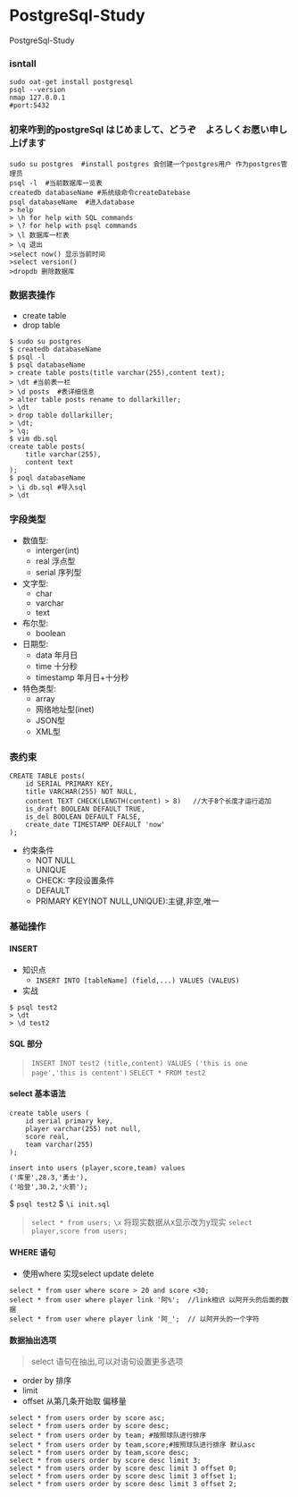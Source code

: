 # PostgreSql-Study
PostgreSql-Study

### isntall
```
sudo oat-get install postgresql
psql --version
nmap 127.0.0.1
#port:5432
```
### 初来咋到的postgreSql はじめまして、どうぞ　よろしくお愿い申し上げます
```
sudo su postgres  #install postgres 会创建一个postgres用户 作为postgres管理员
psql -l  #当前数据库一览表
createdb databaseName #系统级命令createDatebase
psql databaseName  #进入database
> help
> \h for help with SQL commands
> \? for help with psql commands
> \l 数据库一栏表
> \q 退出
>select now() 显示当前时间
>select version() 
>dropdb 删除数据库
```
### 数据表操作
- create table
- drop table
```
$ sudo su postgres
$ createdb databaseName
$ psql -l
$ psql databaseName
> create table posts(title varchar(255),content text);
> \dt #当前表一栏
> \d posts  #表详细信息
> alter table posts rename to dollarkiller;
> \dt
> drop table dollarkiller; 
> \dt;
> \q;
$ vim db.sql
create table posts(
    title varchar(255),
    content text
);
$ poql databaseName
> \i db.sql #导入sql
> \dt 
```

### 字段类型
* 数值型:
    + interger(int)
    + real 浮点型
    + serial 序列型
* 文字型:
    + char
    + varchar
    + text
* 布尔型:
    + boolean
* 日期型:
    + data 年月日
    + time 十分秒
    + timestamp 年月日+十分秒
* 特色类型:
    + array
    + 网络地址型(inet)
    + JSON型
    + XML型

### 表约束
```
CREATE TABLE posts(
    id SERIAL PRIMARY KEY,
    title VARCHAR(255) NOT NULL,
    content TEXT CHECK(LENGTH(content) > 8)   //大于8个长度才运行追加
    is_draft BOOLEAN DEFAULT TRUE,
    is_del BOOLEAN DEFAULT FALSE,
    create_date TIMESTAMP DEFAULT 'now'
);
```
- 约束条件
    - NOT NULL 
    - UNIQUE
    - CHECK: 字段设置条件
    - DEFAULT
    - PRIMARY KEY(NOT NULL,UNIQUE):主键,非空,唯一

### 基础操作
#### INSERT
- 知识点
    - `INSERT INTO [tableName] (field,...) VALUES (VALEUS)`
- 实战
```
$ psql test2
> \dt
> \d test2
```    
#### SQL 部分
> `INSERT INOT test2 (title,content) VALUES ('this is one page','this is centent')`
> `SELECT * FROM test2`
#### select 基本语法
```
create table users (
    id serial primary key,
    player varchar(255) not null,
    score real,
    team varchar(255)
);
```
```
insert into users (player,score,team) values
('库里',28.3,'勇士'),
('哈登',30.2,'火箭');
```
$ `psql test2`
$ `\i init.sql`
> `select * from users;`
> `\x` 将现实数据从x显示改为y现实
> `select player,score from users;`
#### WHERE 语句
- 使用where 实现select update delete
```
select * from user where score > 20 and score <30;
select * from user where player link '阿%';  //link相识 以阿开头的后面的数据
select * from user where player link '阿_';  // 以阿开头的一个字符
```
#### 数据抽出选项
> select 语句在抽出,可以对语句设置更多选项
- order by 排序
- limit 
- offset 从第几条开始取 偏移量
```
select * from users order by score asc;
select * from users order by score desc;
select * from users order by team; #按照球队进行排序
select * from users order by team,score;#按照球队进行排序 默认asc
select * from users order by team,score desc;
select * from users order by score desc limit 3;
select * from users order by score desc limit 3 offset 0;
select * from users order by score desc limit 3 offset 1;
select * from users order by score desc limit 3 offset 2;
```

